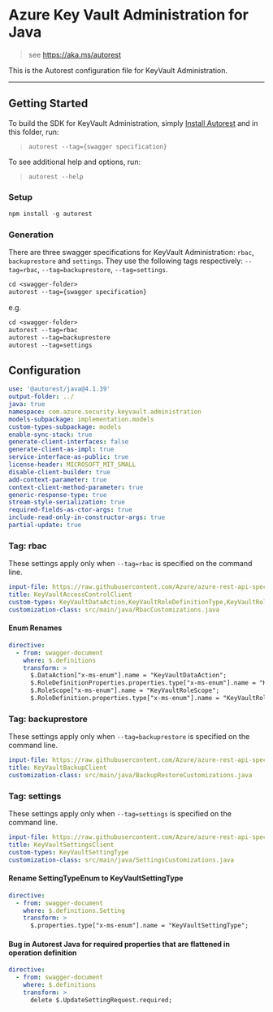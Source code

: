 # Azure Key Vault Administration for Java

> see https://aka.ms/autorest

This is the Autorest configuration file for KeyVault Administration.

---
## Getting Started
To build the SDK for KeyVault Administration, simply [Install Autorest](https://aka.ms/autorest) and 
in this folder, run:

> `autorest --tag={swagger specification}`

To see additional help and options, run:

> `autorest --help`

### Setup
```ps
npm install -g autorest
```

### Generation

There are three swagger specifications for KeyVault Administration: `rbac`, `backuprestore` and `settings`. 
They use the following tags respectively: `--tag=rbac`, `--tag=backuprestore`, `--tag=settings`.

```ps
cd <swagger-folder>
autorest --tag={swagger specification}
```

e.g.
```ps
cd <swagger-folder>
autorest --tag=rbac
autorest --tag=backuprestore
autorest --tag=settings
```

## Configuration
```yaml
use: '@autorest/java@4.1.39'
output-folder: ../
java: true
namespace: com.azure.security.keyvault.administration
models-subpackage: implementation.models
custom-types-subpackage: models
enable-sync-stack: true
generate-client-interfaces: false
generate-client-as-impl: true
service-interface-as-public: true
license-header: MICROSOFT_MIT_SMALL
disable-client-builder: true
add-context-parameter: true
context-client-method-parameter: true
generic-response-type: true
stream-style-serialization: true
required-fields-as-ctor-args: true
include-read-only-in-constructor-args: true
partial-update: true
```

### Tag: rbac
These settings apply only when `--tag=rbac` is specified on the command line.

``` yaml $(tag) == 'rbac'
input-file: https://raw.githubusercontent.com/Azure/azure-rest-api-specs/8af9817c15d688c941cda106758045b5deb9a069/specification/keyvault/data-plane/Microsoft.KeyVault/preview/7.6-preview.1/rbac.json
title: KeyVaultAccessControlClient
custom-types: KeyVaultDataAction,KeyVaultRoleDefinitionType,KeyVaultRoleScope,KeyVaultRoleType
customization-class: src/main/java/RbacCustomizations.java
```

#### Enum Renames
``` yaml $(tag) == 'rbac'
directive:
  - from: swagger-document
    where: $.definitions
    transform: >
      $.DataAction["x-ms-enum"].name = "KeyVaultDataAction";
      $.RoleDefinitionProperties.properties.type["x-ms-enum"].name = "KeyVaultRoleType";
      $.RoleScope["x-ms-enum"].name = "KeyVaultRoleScope";
      $.RoleDefinition.properties.type["x-ms-enum"].name = "KeyVaultRoleDefinitionType";
```

### Tag: backuprestore
These settings apply only when `--tag=backuprestore` is specified on the command line.

``` yaml $(tag) == 'backuprestore'
input-file: https://raw.githubusercontent.com/Azure/azure-rest-api-specs/8af9817c15d688c941cda106758045b5deb9a069/specification/keyvault/data-plane/Microsoft.KeyVault/preview/7.6-preview.1/backuprestore.json
title: KeyVaultBackupClient
customization-class: src/main/java/BackupRestoreCustomizations.java
```

### Tag: settings
These settings apply only when `--tag=settings` is specified on the command line.

``` yaml $(tag) == 'settings'
input-file: https://raw.githubusercontent.com/Azure/azure-rest-api-specs/8af9817c15d688c941cda106758045b5deb9a069/specification/keyvault/data-plane/Microsoft.KeyVault/preview/7.6-preview.1/settings.json
title: KeyVaultSettingsClient
custom-types: KeyVaultSettingType
customization-class: src/main/java/SettingsCustomizations.java
```

#### Rename SettingTypeEnum to KeyVaultSettingType
``` yaml $(tag) == 'settings'
directive:
  - from: swagger-document
    where: $.definitions.Setting
    transform: >
      $.properties.type["x-ms-enum"].name = "KeyVaultSettingType";
```

#### Bug in Autorest Java for required properties that are flattened in operation definition
``` yaml $(tag) == 'settings'
directive:
  - from: swagger-document
    where: $.definitions
    transform: >
      delete $.UpdateSettingRequest.required;
```
